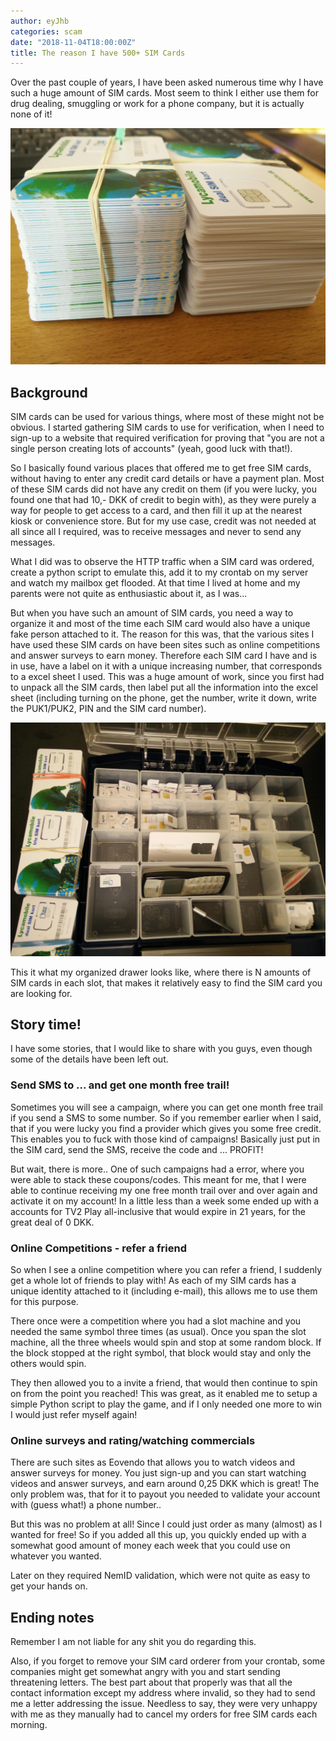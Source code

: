 ```yaml
---
author: eyJhb
categories: scam
date: "2018-11-04T18:00:00Z"
title: The reason I have 500+ SIM Cards
---
```

Over the past couple of years, I have been asked numerous time why I have such a huge amount of SIM cards.
Most seem to think I either use them for drug dealing, smuggling or work for a phone company, but it is actually none of it!

![SIM cards](/assets/images/sim-stacked.jpg)

## Background
SIM cards can be used for various things, where most of these might not be obvious.
I started gathering SIM cards to use for verification, when I need to sign-up to a website that required verification for proving that "you are not a single person creating lots of accounts" (yeah, good luck with that!).

So I basically found various places that offered me to get free SIM cards, without having to enter any credit card details or have a payment plan.
Most of these SIM cards did not have any credit on them (if you were lucky, you found one that had 10,- DKK of credit to begin with), as they were purely a way for people to get access to a card, and then fill it up at the nearest kiosk or convenience store.
But for my use case, credit was not needed at all since all I required, was to receive messages and never to send any messages.

What I did was to observe the HTTP traffic when a SIM card was ordered, create a python script to emulate this, add it to my crontab on my server and watch my mailbox get flooded.
At that time I lived at home and my parents were not quite as enthusiastic about it, as I was...

But when you have such an amount of SIM cards, you need a way to organize it and most of the time each SIM card would also have a unique fake person attached to it.
The reason for this was, that the various sites I have used these SIM cards on have been sites such as online competitions and answer surveys to earn money.
Therefore each SIM card I have and is in use, have a label on it with a unique increasing number, that corresponds to a excel sheet I used.
This was a huge amount of work, since you first had to unpack all the SIM cards, then label put all the information into the excel sheet (including turning on the phone, get the number, write it down, write the PUK1/PUK2, PIN and the SIM card number).

![SIM ordered](/assets/images/sim-ordered.jpg)

This it what my organized drawer looks like, where there is N amounts of SIM cards in each slot, that makes it relatively easy to find the SIM card you are looking for.


## Story time!
I have some stories, that I would like to share with you guys, even though some of the details have been left out.

### Send SMS to ...  and get one month free trail!
Sometimes you will see a campaign, where you can get one month free trail if you send a SMS to some number.
So if you remember earlier when I said, that if you were lucky you find a provider which gives you some free credit.
This enables you to fuck with those kind of campaigns!
Basically just put in the SIM card, send the SMS, receive the code and ... PROFIT!

But wait, there is more.. One of such campaigns had a error, where you were able to stack these coupons/codes.
This meant for me, that I were able to continue receiving my one free month trail over and over again and activate it on my account!
In a little less than a week some ended up with a accounts for TV2 Play all-inclusive that would expire in 21 years, for the great deal of 0 DKK. 

### Online Competitions - refer a friend
So when I see a online competition where you can refer a friend, I suddenly get a whole lot of friends to play with!
As each of my SIM cards has a unique identity attached to it (including e-mail), this allows me to use them for this purpose.

There once were a competition where you had a slot machine and you needed the same symbol three times (as usual).
Once you span the slot machine, all the three wheels would spin and stop at some random block. 
If the block stopped at the right symbol, that block would stay and only the others would spin.

They then allowed you to a invite a friend, that would then continue to spin on from the point you reached!
This was great, as it enabled me to setup a simple Python script to play the game, and if I only needed one more to win I would just refer myself again!

### Online surveys and rating/watching commercials
There are such sites as Eovendo that allows you to watch videos and answer surveys for money.
You just sign-up and you can start watching videos and answer surveys, and earn around 0,25 DKK which is great!
The only problem was, that for it to payout you needed to validate your account with (guess what!) a phone number..

But this was no problem at all! Since I could just order as many (almost) as I wanted for free!
So if you added all this up, you quickly ended up with a somewhat good amount of money each week that you could use on whatever you wanted.

Later on they required NemID validation, which were not quite as easy to get your hands on.

## Ending notes 
Remember I am not liable for any shit you do regarding this.

Also, if you forget to remove your SIM card orderer from your crontab, some companies might get somewhat angry with you and start sending threatening letters.
The best part about that properly was that all the contact information except my address where invalid, so they had to send me a letter addressing the issue.
Needless to say, they were very unhappy with me as they manually had to cancel my orders for free SIM cards each morning.
